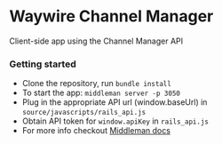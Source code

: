 # Waywire Channel Manager
Client-side app using the Channel Manager API

### Getting started
* Clone the repository, run `bundle install`
* To start the app: `middleman server -p 3050`
* Plug in the appropriate API url (window.baseUrl) in `source/javascripts/rails_api.js`
* Obtain API token for `window.apiKey` in `rails_api.js`
* For more info checkout [Middleman docs](https://middlemanapp.com/)
